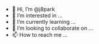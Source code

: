- 👋 Hi, I’m @j8park
- 👀 I’m interested in ...
- 🌱 I’m currently learning ...
- 💞️ I’m looking to collaborate on ...
- 📫 How to reach me ...

<!---
j8park/j8park is a ✨ special ✨ repository because its `README.md` (this file) appears on your GitHub profile.
You can click the Preview link to take a look at your changes.
--->
